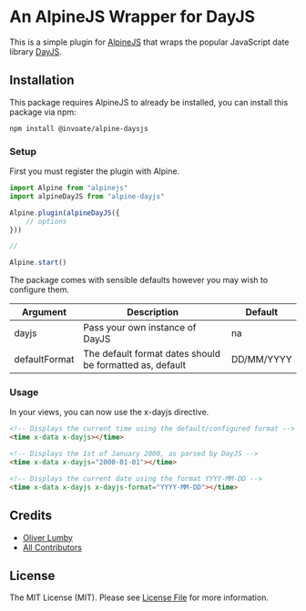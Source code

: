 # An AlpineJS Wrapper for DayJS

This is a simple plugin for [AlpineJS](https://alpinejs.dev) that wraps the popular JavaScript date library [DayJS](https://day.js.org).

## Installation

This package requires AlpineJS to already be installed, you can install this package via npm:

```shell
npm install @invoate/alpine-daysjs
```

### Setup

First you must register the plugin with Alpine.

```js
import Alpine from "alpinejs"
import alpineDayJS from "alpine-dayjs"

Alpine.plugin(alpineDayJS({
    // options
}))

//

Alpine.start()
```

The package comes with sensible defaults however you may wish to configure them.

| Argument      | Description                                              | Default    |
|---------------|----------------------------------------------------------|------------|
| dayjs         | Pass your own instance of DayJS                          | na         |
| defaultFormat | The default format dates should be formatted as, default | DD/MM/YYYY |

### Usage

In your views, you can now use the x-dayjs directive.

```html
<!-- Displays the current time using the default/configured format -->
<time x-data x-dayjs></time>

<!-- Displays the 1st of January 2000, as parsed by DayJS -->
<time x-data x-dayjs="2000-01-01"></time>

<!-- Displays the current date using the format YYYY-MM-DD -->
<time x-data x-dayjs x-dayjs-format="YYYY-MM-DD"></time>
```

## Credits

- [Oliver Lumby](https://github.com/olumby)
- [All Contributors](../../contributors)

## License

The MIT License (MIT). Please see [License File](LICENSE.md) for more information.
